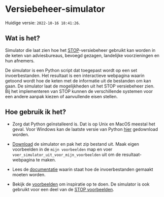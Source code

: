 # Versiebeheer-simulator

Huidige versie: `2022-10-16 18:41:26`.

## Wat is het?
Simulator die laat zien hoe het [STOP](https://koop.gitlab.io/STOP/voorinzage/standaard-preview-b/)-versiebeheer gebruikt kan worden in de keten van adviesbureaus, bevoegd gezagen, landelijke voorzieningen en hun afnemers.

De simulator is een Python script dat toegepast wordt op een set invoerbestanden. Het resultaat is een interactieve webpagina waarin getoond wordt hoe de keten met de informatie uit de bestanden om kan gaan. De simulator laat de mogelijkheden uit het STOP versiebeheer zien. Bij het implementeren van STOP kunnen de verschillende systemen voor een andere aanpak kiezen of aanvullende eisen stellen.

## Hoe gebruik ik het?

- Zorg dat Python geïnstalleerd is. Dat is op Unix en MacOS meestal het geval. Voor Windows kan de laatste versie van Python [hier](https://www.python.org/downloads/) gedownload worden.

- [Download](download.zip) de simulator en pak het zip bestand uit. Maak eigen voorbeelden in de `mijn voorbeelden` map en voer `voer_simulator_uit_voor_mijn_voorbeelden` uit om de resultaat-webpagina te maken.

- Lees de [documentatie](../../wiki) waarin staat hoe de invoerbestanden gemaakt moeten worden.

- Bekijk de [voorbeelden](voorbeelden) om inspiratie op te doen. De simulator is ook gebruikt voor een deel van de [STOP voorbeelden](https://gitlab.com/koop/STOP/voorinzage/standaard-preview-b/-/tree/master/voorbeelden).

